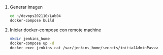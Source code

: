 1. Generar imagen
    ```bash
    cd ~/devops202110/Lab04
    docker-compose build
    ```

1. Iniciar docker-compose con remote machine
    ```bash
    mkdir jenkins_home
    docker-compose up -d
    docker exec jenkins cat /var/jenkins_home/secrets/initialAdminPassword
    ```